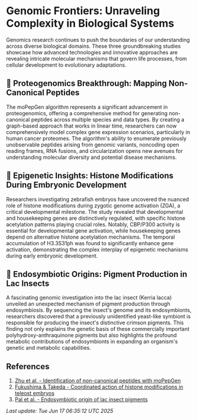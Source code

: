 # Genomic Frontiers: Unraveling Complexity in Biological Systems

Genomics research continues to push the boundaries of our understanding across diverse biological domains. These three groundbreaking studies showcase how advanced technologies and innovative approaches are revealing intricate molecular mechanisms that govern life processes, from cellular development to evolutionary adaptations.

## 🧬 Proteogenomics Breakthrough: Mapping Non-Canonical Peptides

The moPepGen algorithm represents a significant advancement in proteogenomics, offering a comprehensive method for generating non-canonical peptides across multiple species and data types. By creating a graph-based approach that works in linear time, researchers can now comprehensively model complex gene expression scenarios, particularly in human cancer proteomes. The algorithm's ability to enumerate previously unobservable peptides arising from genomic variants, noncoding open reading frames, RNA fusions, and circularization opens new avenues for understanding molecular diversity and potential disease mechanisms.

## 🔬 Epigenetic Insights: Histone Modifications During Embryonic Development

Researchers investigating zebrafish embryos have uncovered the nuanced role of histone modifications during zygotic genome activation (ZGA), a critical developmental milestone. The study revealed that developmental and housekeeping genes are distinctively regulated, with specific histone acetylation patterns playing crucial roles. Notably, CBP/P300 activity is essential for developmental gene activation, while housekeeping genes depend on alternative histone acetylation mechanisms. The temporal accumulation of H3.3S31ph was found to significantly enhance gene activation, demonstrating the complex interplay of epigenetic mechanisms during early embryonic development.

## 🧠 Endosymbiotic Origins: Pigment Production in Lac Insects

A fascinating genomic investigation into the lac insect (Kerria lacca) unveiled an unexpected mechanism of pigment production through endosymbiosis. By sequencing the insect's genome and its endosymbionts, researchers discovered that a previously unidentified yeast-like symbiont is responsible for producing the insect's distinctive crimson pigments. This finding not only explains the genetic basis of these commercially important polyhydroxy-anthraquinone pigments but also highlights the profound metabolic contributions of endosymbionts in expanding an organism's genetic and metabolic capabilities.

## References

1. [Zhu et al. - Identification of non-canonical peptides with moPepGen](https://pubmed.ncbi.nlm.nih.gov/40523945)
2. [Fukushima & Takeda - Coordinated action of histone modifications in teleost embryos](https://pubmed.ncbi.nlm.nih.gov/40523893)
3. [Pal et al. - Endosymbiotic origin of lac insect pigments](https://pubmed.ncbi.nlm.nih.gov/40523179)

*Last update: Tue Jun 17 06:35:12 UTC 2025*
